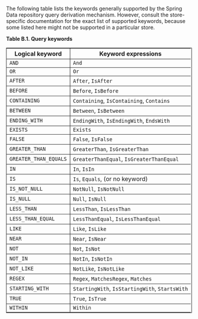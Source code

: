 <p>The following table lists the keywords generally supported by the
Spring Data repository query derivation mechanism. However, consult the
store-specific documentation for the exact list of supported keywords,
because some listed here might not be supported in a particular
store.</p><div class="table"><a name="d0e2767"></a><p class="title"><b>Table&nbsp;B.1.&nbsp;Query keywords</b></p><div class="table-contents"><table summary="Query keywords" style="border-collapse: collapse;border-top: 0.5pt solid ; border-bottom: 0.5pt solid ; border-left: 0.5pt solid ; border-right: 0.5pt solid ; "><colgroup><col><col></colgroup><thead><tr><th style="border-right: 0.5pt solid ; border-bottom: 0.5pt solid ; ">Logical keyword</th><th style="border-bottom: 0.5pt solid ; ">Keyword expressions</th></tr></thead><tbody><tr><td style="border-right: 0.5pt solid ; border-bottom: 0.5pt solid ; "><code class="code">AND</code></td><td style="border-bottom: 0.5pt solid ; "><code class="literal">And</code></td></tr><tr><td style="border-right: 0.5pt solid ; border-bottom: 0.5pt solid ; "><code class="code">OR</code></td><td style="border-bottom: 0.5pt solid ; "><code class="literal">Or</code></td></tr><tr><td style="border-right: 0.5pt solid ; border-bottom: 0.5pt solid ; "><code class="code">AFTER</code></td><td style="border-bottom: 0.5pt solid ; "><code class="literal">After</code>,
<code class="literal">IsAfter</code></td></tr><tr><td style="border-right: 0.5pt solid ; border-bottom: 0.5pt solid ; "><code class="code">BEFORE</code></td><td style="border-bottom: 0.5pt solid ; "><code class="literal">Before</code>,
<code class="literal">IsBefore</code></td></tr><tr><td style="border-right: 0.5pt solid ; border-bottom: 0.5pt solid ; "><code class="code">CONTAINING</code></td><td style="border-bottom: 0.5pt solid ; "><code class="literal">Containing</code>,
<code class="literal">IsContaining</code>,
<code class="literal">Contains</code></td></tr><tr><td style="border-right: 0.5pt solid ; border-bottom: 0.5pt solid ; "><code class="code">BETWEEN</code></td><td style="border-bottom: 0.5pt solid ; "><code class="literal">Between</code>,
<code class="literal">IsBetween</code></td></tr><tr><td style="border-right: 0.5pt solid ; border-bottom: 0.5pt solid ; "><code class="code">ENDING_WITH</code></td><td style="border-bottom: 0.5pt solid ; "><code class="literal">EndingWith</code>,
<code class="literal">IsEndingWith</code>,
<code class="literal">EndsWith</code></td></tr><tr><td style="border-right: 0.5pt solid ; border-bottom: 0.5pt solid ; "><code class="code">EXISTS</code></td><td style="border-bottom: 0.5pt solid ; "><code class="literal">Exists</code></td></tr><tr><td style="border-right: 0.5pt solid ; border-bottom: 0.5pt solid ; "><code class="code">FALSE</code></td><td style="border-bottom: 0.5pt solid ; "><code class="literal">False</code>,
<code class="literal">IsFalse</code></td></tr><tr><td style="border-right: 0.5pt solid ; border-bottom: 0.5pt solid ; "><code class="code">GREATER_THAN</code></td><td style="border-bottom: 0.5pt solid ; "><code class="literal">GreaterThan</code>,
<code class="literal">IsGreaterThan</code></td></tr><tr><td style="border-right: 0.5pt solid ; border-bottom: 0.5pt solid ; "><code class="code">GREATER_THAN_EQUALS</code></td><td style="border-bottom: 0.5pt solid ; "><code class="literal">GreaterThanEqual</code>,
<code class="literal">IsGreaterThanEqual</code></td></tr><tr><td style="border-right: 0.5pt solid ; border-bottom: 0.5pt solid ; "><code class="code">IN</code></td><td style="border-bottom: 0.5pt solid ; "><code class="literal">In</code>, <code class="literal">IsIn</code></td></tr><tr><td style="border-right: 0.5pt solid ; border-bottom: 0.5pt solid ; "><code class="code">IS</code></td><td style="border-bottom: 0.5pt solid ; "><code class="literal">Is</code>, <code class="literal">Equals</code>, (or no
keyword)</td></tr><tr><td style="border-right: 0.5pt solid ; border-bottom: 0.5pt solid ; "><code class="code">IS_NOT_NULL</code></td><td style="border-bottom: 0.5pt solid ; "><code class="literal">NotNull</code>,
<code class="literal">IsNotNull</code></td></tr><tr><td style="border-right: 0.5pt solid ; border-bottom: 0.5pt solid ; "><code class="code">IS_NULL</code></td><td style="border-bottom: 0.5pt solid ; "><code class="literal">Null</code>, <code class="literal">IsNull</code></td></tr><tr><td style="border-right: 0.5pt solid ; border-bottom: 0.5pt solid ; "><code class="code">LESS_THAN</code></td><td style="border-bottom: 0.5pt solid ; "><code class="literal">LessThan</code>,
<code class="literal">IsLessThan</code></td></tr><tr><td style="border-right: 0.5pt solid ; border-bottom: 0.5pt solid ; "><code class="code">LESS_THAN_EQUAL</code></td><td style="border-bottom: 0.5pt solid ; "><code class="literal">LessThanEqual</code>,
<code class="literal">IsLessThanEqual</code></td></tr><tr><td style="border-right: 0.5pt solid ; border-bottom: 0.5pt solid ; "><code class="code">LIKE</code></td><td style="border-bottom: 0.5pt solid ; "><code class="literal">Like</code>, <code class="literal">IsLike</code></td></tr><tr><td style="border-right: 0.5pt solid ; border-bottom: 0.5pt solid ; "><code class="code">NEAR</code></td><td style="border-bottom: 0.5pt solid ; "><code class="literal">Near</code>, <code class="literal">IsNear</code></td></tr><tr><td style="border-right: 0.5pt solid ; border-bottom: 0.5pt solid ; "><code class="code">NOT</code></td><td style="border-bottom: 0.5pt solid ; "><code class="literal">Not</code>, <code class="literal">IsNot</code></td></tr><tr><td style="border-right: 0.5pt solid ; border-bottom: 0.5pt solid ; "><code class="code">NOT_IN</code></td><td style="border-bottom: 0.5pt solid ; "><code class="literal">NotIn</code>,
<code class="literal">IsNotIn</code></td></tr><tr><td style="border-right: 0.5pt solid ; border-bottom: 0.5pt solid ; "><code class="code">NOT_LIKE</code></td><td style="border-bottom: 0.5pt solid ; "><code class="literal">NotLike</code>,
<code class="literal">IsNotLike</code></td></tr><tr><td style="border-right: 0.5pt solid ; border-bottom: 0.5pt solid ; "><code class="code">REGEX</code></td><td style="border-bottom: 0.5pt solid ; "><code class="literal">Regex</code>, <code class="literal">MatchesRegex</code>,
<code class="literal">Matches</code></td></tr><tr><td style="border-right: 0.5pt solid ; border-bottom: 0.5pt solid ; "><code class="code">STARTING_WITH</code></td><td style="border-bottom: 0.5pt solid ; "><code class="literal">StartingWith</code>,
<code class="literal">IsStartingWith</code>,
<code class="literal">StartsWith</code></td></tr><tr><td style="border-right: 0.5pt solid ; border-bottom: 0.5pt solid ; "><code class="code">TRUE</code></td><td style="border-bottom: 0.5pt solid ; "><code class="literal">True</code>, <code class="literal">IsTrue</code></td></tr><tr><td style="border-right: 0.5pt solid ; "><code class="code">WITHIN</code></td><td style=""><code class="literal">Within</code>
